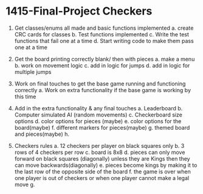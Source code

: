 # 1415-Final-Project Checkers
1. Get classes/enums all made and basic functions implemented
    a. create CRC cards for classes
    b. Test functions implemented
    c. Write the test functions that fail one at a time
    d. Start writing code to make them pass one at a time

2. Get the board printing correctly blank/ then with pieces
    a. make a menu
    b. work on movement logic
    c. add in logic for jumps
    d. add in logic for multiple jumps

3. Work on final touches to get the base game running and functioning correctly
    a. Work on extra functionality if the base game is working by this time


4. Add in the extra functionality & any final touches
    a. Leaderboard
    b. Computer simulated AI (random movements)
    c. Checkerboard size options
    d. color options for pieces (maybe)
    e. color options for the board(maybe)
    f. different markers for pieces(maybe)
    g. themed board and pieces(maybe)
    h. 

5. Checkers rules
    a. 12 checkers per player on black squares only
    b. 3 rows of 4 checkers per row
    c. board is  8x8
    d. pieces can only move forward on black squares (diagonally) unless they are Kings then they can move backwards(diagonally)
    e. pieces become kings by making it to the last row of the opposite side of the board
    f.  the game is over when one player is out of checkers or when one player cannot make a legal move
    g.